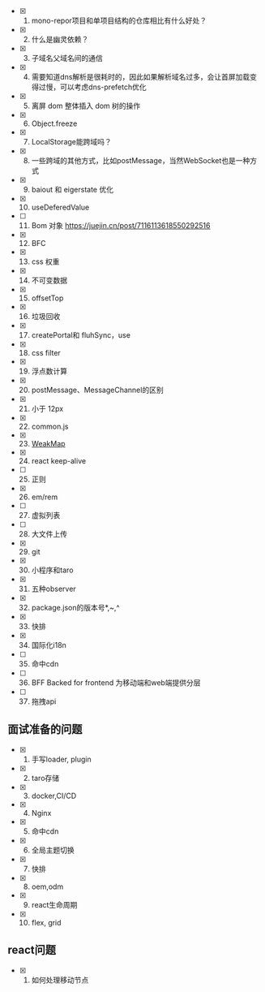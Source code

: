 - [x] 1. mono-repor项目和单项目结构的仓库相比有什么好处？
- [x] 2. 什么是幽灵依赖？
- [x] 3. 子域名父域名间的通信
- [x] 4. 需要知道dns解析是很耗时的，因此如果解析域名过多，会让首屏加载变得过慢，可以考虑dns-prefetch优化
- [x] 5. 离屏 dom 整体插入 dom 树的操作
- [x] 6. Object.freeze
- [x] 7. LocalStorage能跨域吗？
- [x] 8. 一些跨域的其他方式，比如postMessage，当然WebSocket也是一种方式
- [x] 9. baiout 和 eigerstate 优化
- [x] 10. useDeferedValue
- [ ] 11. Bom 对象 https://juejin.cn/post/7116113618550292516
- [x] 12. BFC
- [x] 13. css 权重
- [x] 14. 不可变数据
- [x] 15. offsetTop
- [x] 16. 垃圾回收
- [x] 17. createPortal和 fluhSync，use
- [x] 18. css filter
- [x] 19. 浮点数计算
- [x] 20. postMessage、MessageChannel的区别
- [x] 21. 小于 12px
- [x] 22. common.js
- [x] 23. [WeakMap](https://juejin.cn/post/7271643757640073216)
- [x] 24. react keep-alive
- [ ] 25. 正则 
- [x] 26. em/rem
- [ ] 27. 虚拟列表
- [ ] 28. 大文件上传
- [x] 29. git
- [x] 30. 小程序和taro
- [x] 31. 五种observer
- [x] 32. package.json的版本号*,~,^
- [x] 33. 快排
- [x] 34. 国际化i18n
- [ ] 35. 命中cdn
- [ ] 36. BFF Backed for frontend 为移动端和web端提供分层
- [ ] 37. 拖拽api

## 面试准备的问题
- [x] 1. 手写loader, plugin
- [x] 2. taro存储
- [x] 3. docker,CI/CD
- [x] 4. Nginx
- [x] 5. 命中cdn
- [x] 6. 全局主题切换
- [x] 7. 快排
- [x] 8. oem,odm
- [x] 9. react生命周期
- [x] 10. flex, grid

## react问题
- [x] 1. 如何处理移动节点